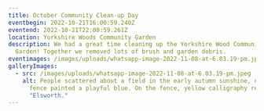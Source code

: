 ```yaml
---
title: October Community Clean-up Day
eventbegin: 2022-10-21T16:00:59.240Z
eventend: 2022-10-21T22:00:59.261Z
location: Yorkshire Woods Community Garden
description: We had a great time cleaning up the Yorkshire Wood Community
  Garden! Together we removed lots of brush and garden debris.
eventimages: /images/uploads/whatsapp-image-2022-11-08-at-6.03.19-pm.jpeg
galleryImages:
  - src: /images/uploads/whatsapp-image-2022-11-08-at-6.03.19-pm.jpeg
    alt: People scattered about a field in the early autumn sunshine, near a wooden
      fence painted a playful blue. On the fence, yellow calligraphy reads,
      "Elsworth."
---
```

